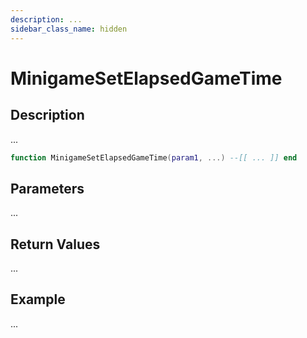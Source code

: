 ```yaml
---
description: ...
sidebar_class_name: hidden
---
```


# MinigameSetElapsedGameTime

## Description

...

```lua
function MinigameSetElapsedGameTime(param1, ...) --[[ ... ]] end
```

## Parameters

...

## Return Values

...

## Example

...

